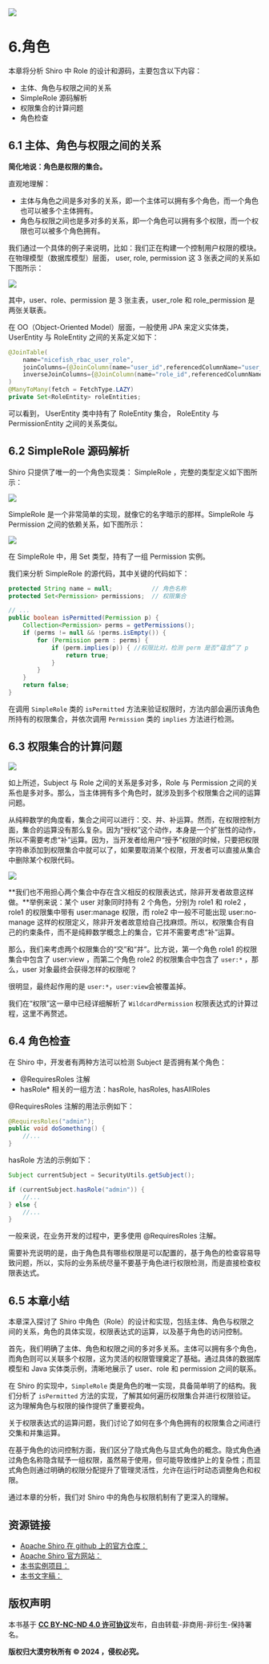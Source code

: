 <img src="./imgs/role-title.png">

# 6.角色

本章将分析 Shiro 中 Role 的设计和源码，主要包含以下内容：

- 主体、角色与权限之间的关系
- SimpleRole 源码解析
- 权限集合的计算问题
- 角色检查

## 6.1 主体、角色与权限之间的关系

**简化地说：角色是权限的集合。**

直观地理解：

- 主体与角色之间是多对多的关系，即一个主体可以拥有多个角色，而一个角色也可以被多个主体拥有。
- 角色与权限之间也是多对多的关系，即一个角色可以拥有多个权限，而一个权限也可以被多个角色拥有。

我们通过一个具体的例子来说明，比如：我们正在构建一个控制用户权限的模块。在物理模型（数据库模型）层面， user, role, permission 这 3 张表之间的关系如下图所示：

<img src="./imgs/user-role-permission.png">

其中，user、role、permission 是 3 张主表，user_role 和 role_permission 是两张关联表。

在 OO（Object-Oriented Model）层面，一般使用 JPA 来定义实体类，UserEntity 与 RoleEntity 之间的关系定义如下：

```java
@JoinTable(
    name="nicefish_rbac_user_role",
    joinColumns={@JoinColumn(name="user_id",referencedColumnName="user_id")},
    inverseJoinColumns={@JoinColumn(name="role_id",referencedColumnName="role_id")}
)
@ManyToMany(fetch = FetchType.LAZY)
private Set<RoleEntity> roleEntities;
```

可以看到， UserEntity 类中持有了 RoleEntity 集合， RoleEntity 与 PermissionEntity 之间的关系类似。

## 6.2 SimpleRole 源码解析

Shiro 只提供了唯一的一个角色实现类： SimpleRole ，完整的类型定义如下图所示：

<img src="./imgs/simplerole.png">

SimpleRole 是一个非常简单的实现，就像它的名字暗示的那样。SimpleRole 与 Permission 之间的依赖关系，如下图所示：

<img src="./imgs/subject-simplerole-permission.png">

在 SimpleRole 中，用 Set 类型，持有了一组 Permission 实例。

我们来分析 SimpleRole 的源代码，其中关键的代码如下：

```java
protected String name = null;           // 角色名称
protected Set<Permission> permissions;  // 权限集合

// ...
public boolean isPermitted(Permission p) {
    Collection<Permission> perms = getPermissions();
    if (perms != null && !perms.isEmpty()) {
        for (Permission perm : perms) {
            if (perm.implies(p)) { //权限比对，检测 perm 是否“蕴含”了 p
                return true;
            }
        }
    }
    return false;
}
```

在调用 `SimpleRole` 类的 `isPermitted` 方法来验证权限时，方法内部会遍历该角色所持有的权限集合，并依次调用 `Permission` 类的 `implies` 方法进行检测。

## 6.3 权限集合的计算问题

<img src="./imgs/subject-simplerole-permission.png">

如上所述，Subject 与 Role 之间的关系是多对多，Role 与 Permission 之间的关系也是多对多。那么，当主体拥有多个角色时，就涉及到多个权限集合之间的运算问题。

从纯粹数学的角度看，集合之间可以进行：交、并、补运算。然而，在权限控制方面，集合的运算没有那么复杂。因为“授权”这个动作，本身是一个扩张性的动作，所以不需要考虑“补”运算。因为，当开发者给用户“授予”权限的时候，只要把权限字符串添加到权限集合中就可以了，如果要取消某个权限，开发者可以直接从集合中删除某个权限代码。

<img src="./imgs/set-calc.png">

**我们也不用担心两个集合中存在含义相反的权限表达式，除非开发者故意这样做。**举例来说：某个 user 对象同时持有 2 个角色，分别为 role1 和 role2 ，role1 的权限集中带有 user:manage 权限，而 role2 中一般不可能出现 user:no-manage 这样的权限定义，除非开发者故意给自己找麻烦。所以，权限集合有自己的约束条件，而不是纯粹数学概念上的集合，它并不需要考虑“补”运算。

那么，我们来考虑两个权限集合的“交”和“并”。比方说，第一个角色 role1 的权限集合中包含了 user:view ，而第二个角色 role2 的权限集合中包含了 `user:*` ，那么，user 对象最终会获得怎样的权限呢？

很明显，最终起作用的是 `user:*`，`user:view`会被覆盖掉。

我们在“权限”这一章中已经详细解析了 `WildcardPermission` 权限表达式的计算过程，这里不再赘述。

## 6.4 角色检查

在 Shiro 中，开发者有两种方法可以检测 Subject 是否拥有某个角色：

- @RequiresRoles 注解
- hasRole\* 相关的一组方法：hasRole, hasRoles, hasAllRoles

@RequiresRoles 注解的用法示例如下：

```java
@RequiresRoles("admin");
public void doSomething() {
    //...
}
```

hasRole 方法的示例如下：

```java
Subject currentSubject = SecurityUtils.getSubject();

if (currentSubject.hasRole("admin")) {
    //...
} else {
    //...
}
```

一般来说，在业务开发的过程中，更多使用 @RequiresRoles 注解。

需要补充说明的是，由于角色具有哪些权限是可以配置的，基于角色的检查容易导致问题，所以，实际的业务系统尽量不要基于角色进行权限检测，而是直接检查权限表达式。

## 6.5 本章小结

本章深入探讨了 Shiro 中角色（Role）的设计和实现，包括主体、角色与权限之间的关系，角色的具体实现，权限表达式的运算，以及基于角色的访问控制。

首先，我们明确了主体、角色和权限之间的多对多关系。主体可以拥有多个角色，而角色则可以关联多个权限，这为灵活的权限管理奠定了基础。通过具体的数据库模型和 Java 实体类示例，清晰地展示了 user、role 和 permission 之间的联系。

在 Shiro 的实现中，`SimpleRole` 类是角色的唯一实现，具备简单明了的结构。我们分析了 `isPermitted` 方法的实现，了解其如何遍历权限集合并进行权限验证。这为理解角色与权限的操作提供了重要视角。

关于权限表达式的运算问题，我们讨论了如何在多个角色拥有的权限集合之间进行交集和并集运算。

在基于角色的访问控制方面，我们区分了隐式角色与显式角色的概念。隐式角色通过角色名称隐含赋予一组权限，虽然易于使用，但可能导致维护上的复杂性；而显式角色则通过明确的权限分配提升了管理灵活性，允许在运行时动态调整角色和权限。

通过本章的分析，我们对 Shiro 中的角色与权限机制有了更深入的理解。

## 资源链接

- [Apache Shiro 在 github 上的官方仓库：](https://github.com/apache/shiro)
- [Apache Shiro 官方网站：](https://shiro.apache.org/)
- [本书实例项目：](https://gitee.com/mumu-osc/nicefish-spring-boot)
- [本书文字稿：](https://gitee.com/mumu-osc/apache-shiro-source-code-explaination)

## 版权声明

本书基于 [**CC BY-NC-ND 4.0 许可协议**](https://creativecommons.org/licenses/by-nc-nd/4.0/deed.en)发布，自由转载-非商用-非衍生-保持署名。

**版权归大漠穷秋所有 © 2024 ，侵权必究。**
